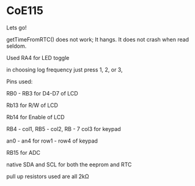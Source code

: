# CoE115
Lets go!

getTimeFromRTC() does not work; It hangs. It does not crash when read seldom.

Used RA4 for LED toggle

in choosing log frequency just press 1, 2, or 3,

Pins used:

RB0 - RB3 for D4-D7 of LCD

Rb13 for R/W of LCD

Rb14 for Enable of LCD

RB4 - col1, RB5 - col2, RB - 7 col3 for keypad

an0 - an4 for row1 - row4 of keypad

RB15 for ADC

native SDA and SCL for both the eeprom and RTC

pull up resistors used are all 2kΩ
